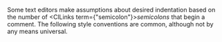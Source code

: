  



Some text editors make assumptions about desired indentation based on the number of <ClLinks  term={"semicolon"}><i>semicolons</i></ClLinks> that begin a comment. The following style conventions are common, although not by any means universal. 



